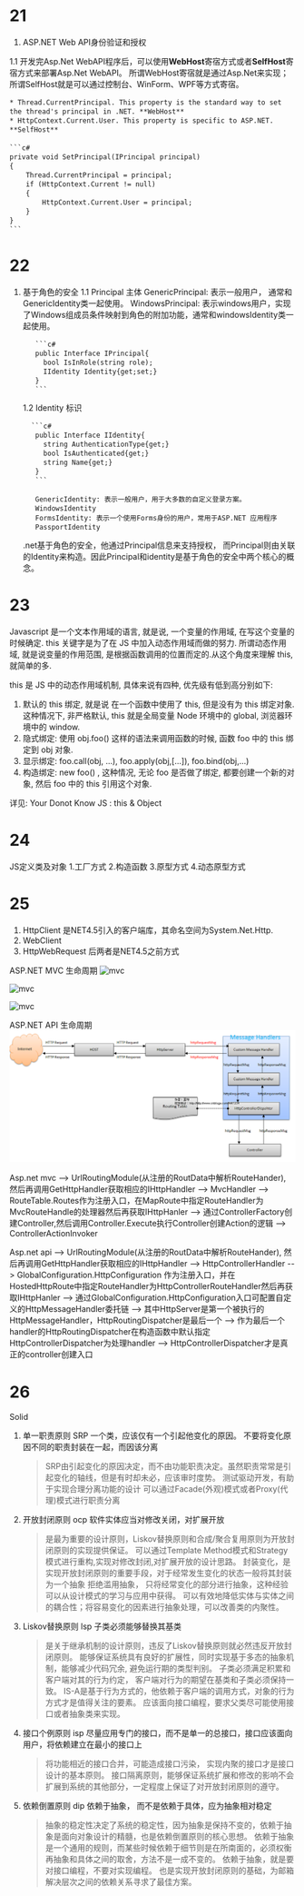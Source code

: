 # 21 
1. ASP.NET Web API身份验证和授权

1.1 开发完Asp.Net WebAPI程序后，可以使用**WebHost**寄宿方式或者**SelfHost**寄宿方式来部署Asp.Net WebAPI。
    所谓WebHost寄宿就是通过Asp.Net来实现；所谓SelfHost就是可以通过控制台、WinForm、WPF等方式寄宿。
    
    * Thread.CurrentPrincipal. This property is the standard way to set the thread's principal in .NET. **WebHost**
    * HttpContext.Current.User. This property is specific to ASP.NET. **SelfHost**
    
    ```c#
    private void SetPrincipal(IPrincipal principal)
    {
        Thread.CurrentPrincipal = principal;
        if (HttpContext.Current != null)
        {
            HttpContext.Current.User = principal;
        }
    }
    ```


# 22
1. 基于角色的安全
   1.1 Principal 主体
        GenericPrincipal: 表示一般用户， 通常和GenericIdentity类一起使用。
        WindowsPrincipal: 表示windows用户，实现了Windows组成员条件映射到角色的附加功能，通常和windowsIdentity类一起使用。
        
          ```c#
          public Interface IPrincipal{
            bool IsInRole(string role);
            IIdentity Identity{get;set;}
          }
          ```
          
   1.2 Identity 标识
   
         ```c#
          public Interface IIdentity{
            string AuthenticationType{get;}
            bool IsAuthenticated{get;}
            string Name{get;}
          }
          ```
          
          GenericIdentity: 表示一般用户，用于大多数的自定义登录方案。
          WindowsIdentity
          FormsIdentity: 表示一个使用Forms身份的用户，常用于ASP.NET 应用程序
          PassportIdentity
   .net基于角色的安全，他通过Principal信息来支持授权， 而Principal则由关联的Identity来构造。因此Principal和identity是基于角色的安全中两个核心的概念。
   
# 23
Javascript 是一个文本作用域的语言, 就是说, 一个变量的作用域, 在写这个变量的时候确定. this 关键字是为了在 JS 中加入动态作用域而做的努力. 所谓动态作用域, 就是说变量的作用范围, 是根据函数调用的位置而定的.从这个角度来理解 this, 就简单的多.

this 是 JS 中的动态作用域机制, 具体来说有四种, 优先级有低到高分别如下:
1. 默认的 this 绑定, 就是说 在一个函数中使用了 this, 但是没有为 this 绑定对象. 这种情况下, 非严格默认, this 就是全局变量 Node 环境中的 global, 浏览器环境中的 window.
2. 隐式绑定: 使用 obj.foo() 这样的语法来调用函数的时候, 函数 foo 中的 this 绑定到 obj 对象.
3. 显示绑定: foo.call(obj, ...), foo.apply(obj,[...]), foo.bind(obj,...)
4. 构造绑定: new foo() , 这种情况, 无论 foo 是否做了绑定, 都要创建一个新的对象, 然后 foo 中的 this 引用这个对象.

详见: Your Donot Know JS : this & Object

# 24
JS定义类及对象
1.工厂方式
2.构造函数
3.原型方式
4.动态原型方式

# 25
1. HttpClient 是NET4.5引入的客户端库，其命名空间为System.Net.Http.
2. WebClient
3. HttpWebRequest 后两者是NET4.5之前方式

ASP.NET MVC 生命周期
![mvc](https://images2015.cnblogs.com/blog/914305/201701/914305-20170105162321956-310025417.png)

![mvc](https://images0.cnblogs.com/blog2015/742066/201508/042348538453594.jpg)

![mvc](https://images0.cnblogs.com/blog2015/742066/201508/042348020171261.png)

ASP.NET API 生命周期
![API](https://github.com/liuyuanjie/liuyuanjie.github.com/blob/master/api.png)

Asp.net mvc --> UrlRoutingModule(从注册的RoutData中解析RouteHander), 然后再调用GetHttpHandler获取相应的IHttpHandler
            --> MvcHandler
            --> RouteTable.Routes作为注册入口，在MapRoute中指定RouteHandler为MvcRouteHandle的处理器然后再获取IHttpHanler
            --> 通过ControllerFactory创建Controller,然后调用Controller.Execute执行Controller创建Action的逻辑
            --> ControllerActionInvoker
            
Asp.net api --> UrlRoutingModule(从注册的RoutData中解析RouteHander), 然后再调用GetHttpHandler获取相应的IHttpHandler
            --> HttpControllerHandler
            --> GlobalConfiguration.HttpConfiguration 作为注册入口，并在HostedHttpRoute中指定RouteHandler为HttpControllerRouteHandler然后再获取IHttpHanler
            --> 通过GlobalConfiguration.HttpConfiguration入口可配置自定义的HttpMessageHandler委托链
            --> 其中HttpServer是第一个被执行的HttpMessageHandler，HttpRoutingDispatcher是最后一个
            --> 作为最后一个handler的HttpRoutingDispatcher在构造函数中默认指定HttpControllerDispatcher为处理handler
            --> HttpControllerDispatcher才是真正的controller创建入口
            
# 26
Solid
1. 单一职责原则 SRP 一个类，应该仅有一个引起他变化的原因。 不要将变化原因不同的职责封装在一起，而因该分离
    > SRP由引起变化的原因决定，而不由功能职责决定。虽然职责常常是引起变化的轴线，但是有时却未必，应该审时度势。
    > 测试驱动开发，有助于实现合理分离功能的设计
    > 可以通过Facade(外观)模式或者Proxy(代理)模式进行职责分离
    
2. 开放封闭原则 ocp 软件实体应当对修改关闭，对扩展开放
    > 是最为重要的设计原则，Liskov替换原则和合成/聚合复用原则为开放封闭原则的实现提供保证。
    > 可以通过Template Method模式和Strategy模式进行重构,实现对修改封闭,对扩展开放的设计思路。
    > 封装变化，是实现开放封闭原则的重要手段，对于经常发生变化的状态一般将其封装为一个抽象
    > 拒绝滥用抽象， 只将经常变化的部分进行抽象，这种经验可以从设计模式的学习与应用中获得。
    > 可以有效地降低实体与实体之间的耦合性；将容易变化的因素进行抽象处理，可以改善类的内聚性。

3. Liskov替换原则 lsp 子类必须能够替换其基类
    > 是关于继承机制的设计原则，违反了Liskov替换原则就必然违反开放封闭原则。
    > 能够保证系统具有良好的扩展性，同时实现基于多态的抽象机制，能够减少代码冗余, 避免运行期的类型判别。
    > 子类必须满足积累和客户端对其的行为约定， 客户端对行为的期望在基类和子类必须保持一致。
    > IS-A是基于行为方式的，他依赖于客户端的调用方式，对象的行为方式才是值得关注的要素。
    > 应该面向接口编程，要求父类尽可能使用接口或者抽象类来实现。

4. 接口个例原则 isp 尽量应用专门的接口，而不是单一的总接口，接口应该面向用户，将依赖建立在最小的接口上
    > 将功能相近的接口合并，可能造成接口污染， 实现内聚的接口才是接口设计的基本原则。
    > 接口隔离原则，能够保证系统扩展和修改的影响不会扩展到系统的其他部分，一定程度上保证了对开放封闭原则的遵守。

5. 依赖倒置原则 dip 依赖于抽象， 而不是依赖于具体，应为抽象相对稳定
    > 抽象的稳定性决定了系统的稳定性，因为抽象是保持不变的，依赖于抽象是面向对象设计的精髓，也是依赖倒置原则的核心思想。
    > 依赖于抽象是一个通用的规则，而某些时候依赖于细节则是在所南面的，必须权衡再抽象和具体之间的取舍，方法不是一成不变的。
    > 依赖于抽象，就是要对接口编程，不要对实现编程。
    > 也是实现开放封闭原则的基础，为邮箱解决层次之间的依赖关系寻求了最佳方案。
